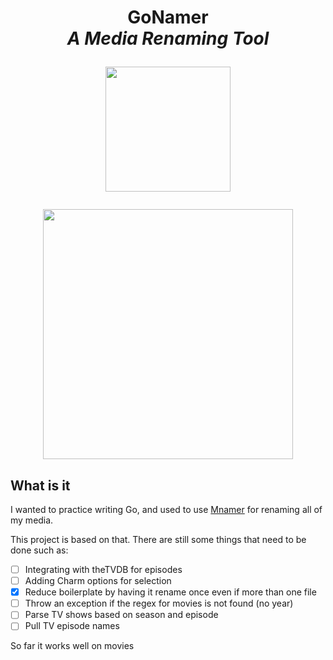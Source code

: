 <h1 align="center">
  GoNamer
  <br>
  <i>A Media Renaming Tool</i>
  <p>
    <img src="https://imgs.search.brave.com/811XP1RwmaV1BGXmXM8o3m8PYtEKXs9EzvN3qxl8YHE/rs:fit:860:0:0/g:ce/aHR0cHM6Ly9nb3Bo/ZXJzb3VyY2UuY29t/L2ltZy9taWMtZHJv/cC5wbmc" width="200" height="200" />
  </p>
</h1>

<p align="center">
  <img src="https://raw.githubusercontent.com/catppuccin/catppuccin/main/assets/palette/macchiato.png" width="400" />
</p>

## What is it

I wanted to practice writing Go, and used to use <a href="https://github.com/jkwill87/mnamer">Mnamer</a>
for renaming all of my media. 

This project is based on that. There are still some things
that need to be done such as:

- [ ] Integrating with theTVDB for episodes
- [ ] Adding Charm options for selection
- [x] Reduce boilerplate by having it rename once even if more than one file
- [ ] Throw an exception if the regex for movies is not found (no year)
- [ ] Parse TV shows based on season and episode
- [ ] Pull TV episode names

So far it works well on movies

